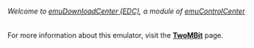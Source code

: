 ###### Welcome to [emuDownloadCenter (EDC)](https://github.com/PhoenixInteractiveNL/emuDownloadCenter/wiki/), a module of [emuControlCenter](https://github.com/PhoenixInteractiveNL/emuControlCenter/wiki/)

For more information about this emulator, visit the [**TwoMBit**](https://github.com/PhoenixInteractiveNL/emuDownloadCenter/wiki/Emulator-twombit#menu) page.
